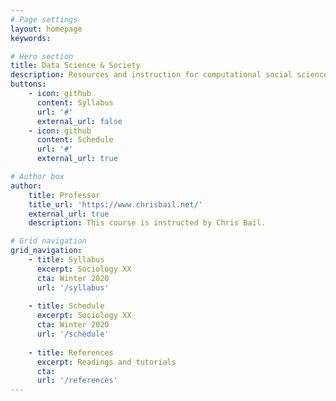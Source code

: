 ```yaml
---
# Page settings
layout: homepage
keywords:

# Hero section
title: Data Science & Society
description: Resources and instruction for computational social science.
buttons:
    - icon: github
      content: Syllabus
      url: '#'
      external_url: false
    - icon: github
      content: Schedule
      url: '#'
      external_url: true

# Author box
author:
    title: Professor
    title_url: 'https://www.chrisbail.net/'
    external_url: true
    description: This course is instructed by Chris Bail.

# Grid navigation
grid_navigation:
    - title: Syllabus
      excerpt: Sociology XX
      cta: Winter 2020
      url: '/syllabus'
      
    - title: Schedule
      excerpt: Sociology XX
      cta: Winter 2020
      url: '/schedule'
      
    - title: References
      excerpt: Readings and tutorials
      cta: 
      url: '/references'
---
```

